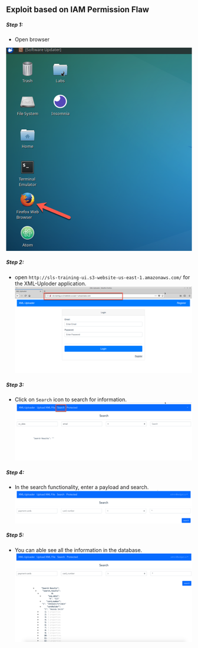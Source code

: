 ## Exploit based on IAM Permission Flaw

##### Step 1:
* Open browser

![](img/open-browser.png)


##### Step 2:
* open `http://sls-training-ui.s3-website-us-east-1.amazonaws.com/` for the XML-Uploder application.
![](img/login-page.png)

##### Step 3:
* Click on `Search` icon to search for information.
![](img/search-icon.png)

##### Step 4:
* In the search functionality, enter a payload and search.
![](img/search-default-view.png)

##### Step 5:
* You can able see all the information in the database.
![](img/search-values.png)
